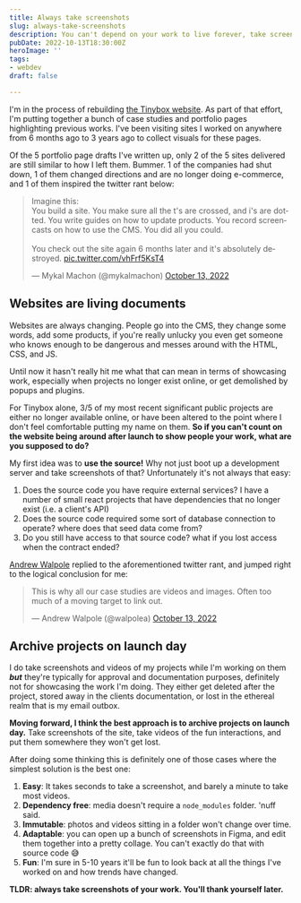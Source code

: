 ```yaml
---
title: Always take screenshots
slug: always-take-screenshots
description: You can't depend on your work to live forever, take screenshots.
pubDate: 2022-10-13T18:30:00Z
heroImage: ''
tags:
- webdev
draft: false

---
```

I'm in the process of rebuilding [the Tinybox website](https://tinybox.dev). As part of that effort, I'm putting together a bunch of case studies and portfolio pages highlighting previous works. I've been visiting sites I worked on anywhere from 6 months ago to 3 years ago to collect visuals for these pages.

Of the 5 portfolio page drafts I've written up, only 2 of the 5 sites delivered are still similar to how I left them. Bummer. 1 of the companies had shut down, 1 of them changed directions and are no longer doing e-commerce, and 1 of them inspired the twitter rant below: 

<blockquote class="twitter-tweet"><p lang="en" dir="ltr">Imagine this:<br>You build a site. You make sure all the t&#39;s are crossed, and i&#39;s are dotted. You write guides on how to update products. You record screencasts on how to use the CMS. You did all you could. <br><br>You check out the site again 6 months later and it&#39;s absolutely destroyed. <a href="https://t.co/vhFrf5KsT4">pic.twitter.com/vhFrf5KsT4</a></p>&mdash; Mykal Machon (@mykalmachon) <a href="https://twitter.com/mykalmachon/status/1580420659007852546?ref_src=twsrc%5Etfw">October 13, 2022</a></blockquote> <script async src="https://platform.twitter.com/widgets.js" charset="utf-8"></script>


## Websites are living documents
Websites are always changing. 
People go into the CMS, they change some words, add some products, if you're really unlucky you even get someone who knows enough to be dangerous and messes around with the HTML, CSS, and JS. 

Until now it hasn't really hit me what that can mean in terms of showcasing work, especially when projects no longer exist online, or get demolished by popups and plugins. 

For Tinybox alone, 3/5 of my most recent significant public projects are either no longer available online, or have been altered to the point where I don't feel comfortable putting my name on them. **So if you can't count on the website being around after launch to show people your work, what are you supposed to do?** 

My first idea was to **use the source!** Why not just boot up a development server and take screenshots of that? Unfortunately it's not always that easy:
1. Does the source code you have require external services? I have a number of small react projects that have dependencies that no longer exist (i.e. a client's API)
2. Does the source code required some sort of database connection to operate? where does that seed data come from? 
3. Do you still have access to that source code? what if you lost access when the contract ended?

[Andrew Walpole](https://twitter.com/walpolea?s=20&t=Pcu6SxSdDjL0Z_rKz1pPsQ) replied to the aforementioned twitter rant, and jumped right to the logical conclusion for me:

<blockquote class="twitter-tweet"><p lang="en" dir="ltr">This is why all our case studies are videos and images. Often too much of a moving target to link out.</p>&mdash; Andrew Walpole (@walpolea) <a href="https://twitter.com/walpolea/status/1580435756790665216?ref_src=twsrc%5Etfw">October 13, 2022</a></blockquote> 

## Archive projects on launch day
I do take screenshots and videos of my projects while I'm working on them ***but*** they're typically for approval and documentation purposes, definitely not for showcasing the work I'm doing. They either get deleted after the project, stored away in the clients documentation, or lost in the ethereal realm that is my email outbox. 

**Moving forward, I think the best approach is to archive projects on launch day.** Take screenshots of the site, take videos of the fun interactions, and put them somewhere they won't get lost. 

After doing some thinking this is definitely one of those cases where the simplest solution is the best one: 
1. **Easy**: It takes seconds to take a screenshot, and barely a minute to take most videos. 
2. **Dependency free**: media doesn't require a `node_modules` folder. 'nuff said. 
3. **Immutable**: photos and videos sitting in a folder won't change over time.
4. **Adaptable**: you can open up a bunch of screenshots in Figma, and edit them together into a pretty collage. You can't exactly do that with source code 😅
5. **Fun**: I'm sure in 5-10 years it'll be fun to look back at all the things I've worked on and how trends have changed.

**TLDR: always take screenshots of your work. You'll thank yourself later.** 